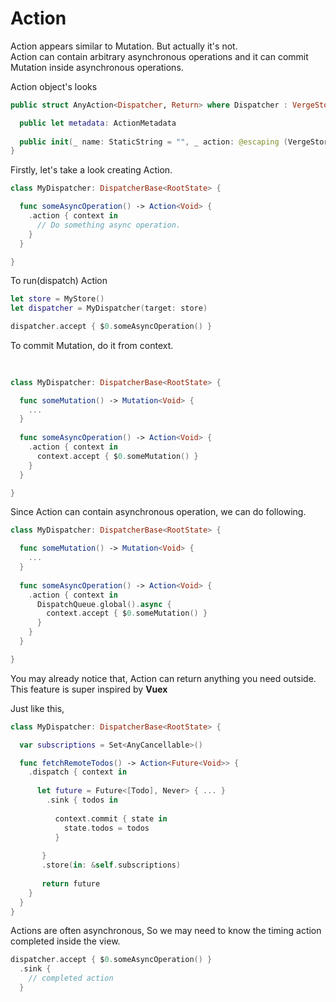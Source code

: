 # Action

Action appears similar to Mutation. But actually it's not.  
Action can contain arbitrary asynchronous operations and it can commit Mutation inside asynchronous operations.

Action object's looks

```swift
public struct AnyAction<Dispatcher, Return> where Dispatcher : VergeStore.DispatcherType {

  public let metadata: ActionMetadata
  
  public init(_ name: StaticString = "", _ action: @escaping (VergeStoreDispatcherContext<Dispatcher>) -> Return)
}
```

Firstly, let's take a look creating Action.

```swift
class MyDispatcher: DispatcherBase<RootState> {

  func someAsyncOperation() -> Action<Void> {
    .action { context in
      // Do something async operation.
    }
  }

}
```

To run\(dispatch\) Action

```swift
let store = MyStore()
let dispatcher = MyDispatcher(target: store)

dispatcher.accept { $0.someAsyncOperation() }
```

To commit Mutation, do it from context.

```swift
  
  
class MyDispatcher: DispatcherBase<RootState> {

  func someMutation() -> Mutation<Void> {
    ...
  }
  
  func someAsyncOperation() -> Action<Void> {
    .action { context in
      context.accept { $0.someMutation() }
    }
  }

}
```

Since Action can contain asynchronous operation, we can do following.

```swift
class MyDispatcher: DispatcherBase<RootState> {

  func someMutation() -> Mutation<Void> {
    ...
  }
  
  func someAsyncOperation() -> Action<Void> {
    .action { context in
      DispatchQueue.global().async {
        context.accept { $0.someMutation() }
      }
    }
  }

}
```



You may already notice that, Action can return anything you need outside.  
This feature is super inspired by **Vuex**

Just like this,

```swift
class MyDispatcher: DispatcherBase<RootState> {

  var subscriptions = Set<AnyCancellable>()

  func fetchRemoteTodos() -> Action<Future<Void>> {
    .dispatch { context in
    
      let future = Future<[Todo], Never> { ... }
        .sink { todos in
    
          context.commit { state in
            state.todos = todos
          }
    
       }
       .store(in: &self.subscriptions)
       
       return future
    }
  }
}
```

Actions are often asynchronous, So we may need to know the timing action completed inside the view.

```swift
dispatcher.accept { $0.someAsyncOperation() }
  .sink { 
    // completed action
  }
```

